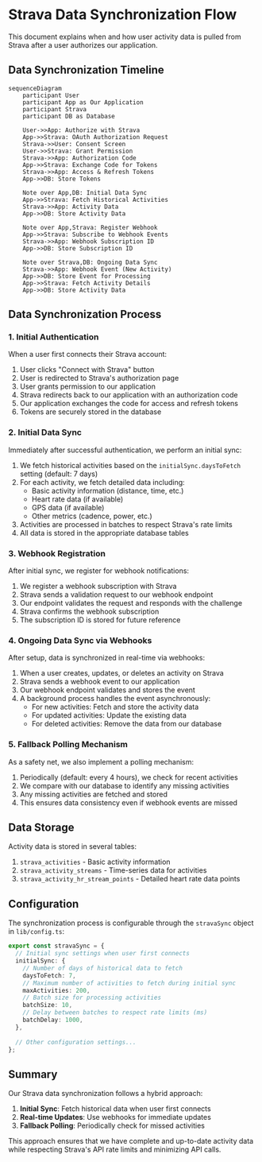 # Strava Data Synchronization Flow

This document explains when and how user activity data is pulled from Strava after a user authorizes our application.

## Data Synchronization Timeline

```mermaid
sequenceDiagram
    participant User
    participant App as Our Application
    participant Strava
    participant DB as Database

    User->>App: Authorize with Strava
    App->>Strava: OAuth Authorization Request
    Strava->>User: Consent Screen
    User->>Strava: Grant Permission
    Strava->>App: Authorization Code
    App->>Strava: Exchange Code for Tokens
    Strava->>App: Access & Refresh Tokens
    App->>DB: Store Tokens
    
    Note over App,DB: Initial Data Sync
    App->>Strava: Fetch Historical Activities
    Strava->>App: Activity Data
    App->>DB: Store Activity Data
    
    Note over App,Strava: Register Webhook
    App->>Strava: Subscribe to Webhook Events
    Strava->>App: Webhook Subscription ID
    App->>DB: Store Subscription ID
    
    Note over Strava,DB: Ongoing Data Sync
    Strava->>App: Webhook Event (New Activity)
    App->>DB: Store Event for Processing
    App->>Strava: Fetch Activity Details
    App->>DB: Store Activity Data
```

## Data Synchronization Process

### 1. Initial Authentication

When a user first connects their Strava account:

1. User clicks "Connect with Strava" button
2. User is redirected to Strava's authorization page
3. User grants permission to our application
4. Strava redirects back to our application with an authorization code
5. Our application exchanges the code for access and refresh tokens
6. Tokens are securely stored in the database

### 2. Initial Data Sync

Immediately after successful authentication, we perform an initial sync:

1. We fetch historical activities based on the `initialSync.daysToFetch` setting (default: 7 days)
2. For each activity, we fetch detailed data including:
   - Basic activity information (distance, time, etc.)
   - Heart rate data (if available)
   - GPS data (if available)
   - Other metrics (cadence, power, etc.)
3. Activities are processed in batches to respect Strava's rate limits
4. All data is stored in the appropriate database tables

### 3. Webhook Registration

After initial sync, we register for webhook notifications:

1. We register a webhook subscription with Strava
2. Strava sends a validation request to our webhook endpoint
3. Our endpoint validates the request and responds with the challenge
4. Strava confirms the webhook subscription
5. The subscription ID is stored for future reference

### 4. Ongoing Data Sync via Webhooks

After setup, data is synchronized in real-time via webhooks:

1. When a user creates, updates, or deletes an activity on Strava
2. Strava sends a webhook event to our application
3. Our webhook endpoint validates and stores the event
4. A background process handles the event asynchronously:
   - For new activities: Fetch and store the activity data
   - For updated activities: Update the existing data
   - For deleted activities: Remove the data from our database

### 5. Fallback Polling Mechanism

As a safety net, we also implement a polling mechanism:

1. Periodically (default: every 4 hours), we check for recent activities
2. We compare with our database to identify any missing activities
3. Any missing activities are fetched and stored
4. This ensures data consistency even if webhook events are missed

## Data Storage

Activity data is stored in several tables:

1. `strava_activities` - Basic activity information
2. `strava_activity_streams` - Time-series data for activities
3. `strava_activity_hr_stream_points` - Detailed heart rate data points

## Configuration

The synchronization process is configurable through the `stravaSync` object in `lib/config.ts`:

```typescript
export const stravaSync = {
  // Initial sync settings when user first connects
  initialSync: {
    // Number of days of historical data to fetch
    daysToFetch: 7,
    // Maximum number of activities to fetch during initial sync
    maxActivities: 200,
    // Batch size for processing activities
    batchSize: 10,
    // Delay between batches to respect rate limits (ms)
    batchDelay: 1000,
  },
  
  // Other configuration settings...
};
```

## Summary

Our Strava data synchronization follows a hybrid approach:

1. **Initial Sync**: Fetch historical data when user first connects
2. **Real-time Updates**: Use webhooks for immediate updates
3. **Fallback Polling**: Periodically check for missed activities

This approach ensures that we have complete and up-to-date activity data while respecting Strava's API rate limits and minimizing API calls.